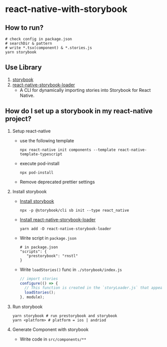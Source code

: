# react-native-with-storybook

## How to run?

```shell
# check config in package.json
# searchDir & pattern
# write *.tsx(component) & *.stories.js
yarn storybook
```

## Use Library

1. [storybook](https://github.com/storybookjs/storybook)
2. [react-native-storybook-loader](https://github.com/elderfo/react-native-storybook-loader)
   - A CLI for dynamically importing stories into Storybook for React Native.

## How do I set up a storybook in my react-native project?

1. Setup react-native

   - use the following template

     ```shell
     npx react-native init components --template react-native-template-typescript
     ```

   - execute pod-install

     ```shell
     npx pod-install
     ```

   - Remove deprecated prettier settings

2. Install storybook

   - [Install storybook](https://storybook.js.org/tutorials/intro-to-storybook/react-native/en/get-started/)

     ```shell
     npx -p @storybook/cli sb init --type react_native
     ```

   - [Install react-native-storybook-loader](https://www.npmjs.com/package/react-native-storybook-loader)

     ```shell
     yarn add -D react-native-storybook-loader
     ```

   - Write script in `package.json`

     ```shell
     # in package.json
     "scripts": {
        "prestorybook": "rnstl"
     }
     ```

   - Write `loadStories()` func in `./storybook/index.js`

     ```javascript
     // import stories
     configure(() => {
       // This function is created in the `storyLoader.js` that appears when `prestorybook` is executed.
       loadStories();
     }, module);
     ```

3. Run storybook

   ```shell
   yarn storybook # run prestorybook and storybook
   yarn <platform> # platform = ios | andriod
   ```

4. Generate Component with storybook
   - Write code in `src/components/**`
